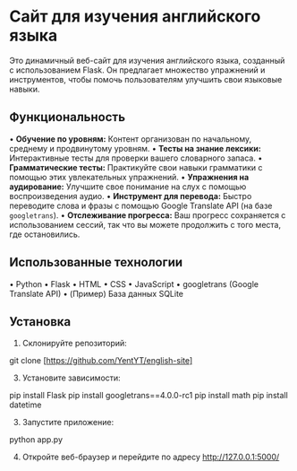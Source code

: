 # Сайт для изучения английского языка

Это динамичный веб-сайт для изучения английского языка, созданный с использованием Flask. Он предлагает множество упражнений и инструментов, чтобы помочь пользователям улучшить свои языковые навыки.

## Функциональность

•   **Обучение по уровням:** Контент организован по начальному, среднему и продвинутому уровням.
•   **Тесты на знание лексики:** Интерактивные тесты для проверки вашего словарного запаса.
•   **Грамматические тесты:** Практикуйте свои навыки грамматики с помощью этих увлекательных упражнений.
•   **Упражнения на аудирование:** Улучшите свое понимание на слух с помощью воспроизведения аудио.
•   **Инструмент для перевода:** Быстро переводите слова и фразы с помощью Google Translate API (на базе `googletrans`).
•   **Отслеживание прогресса:** Ваш прогресс сохраняется с использованием сессий, так что вы можете продолжить с того места, где остановились.

## Использованные технологии

•   Python
•   Flask
•   HTML
•   CSS
•   JavaScript
•   googletrans (Google Translate API)
•   (Пример) База данных SQLite

## Установка

1.  Склонируйте репозиторий:

  git clone [https://github.com/YentYT/english-site]

3. Установите зависимости:
  
  pip install Flask
  pip install googletrans==4.0.0-rc1
  pip install math
  pip install datetime

3. Запустите приложение:

  python app.py

4. Откройте веб-браузер и перейдите по адресу http://127.0.0.1:5000/
